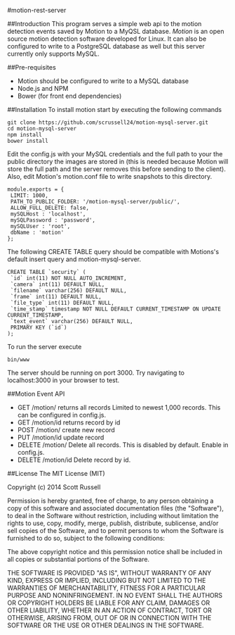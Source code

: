 #motion-rest-server

##Introduction
This program serves a simple web api to the motion detection events
saved by Motion to a MyQSL database. *Motion* is an open source motion
detection software developed for Linux. It can also be configured to write to a PostgreSQL database as well but this server currently only supports MySQL.

##Pre-requisites
* Motion should be configured to write to a MySQL database
* Node.js and NPM
* Bower (for front end dependencies)

##Installation
To install motion start by executing the following commands

```
git clone https://github.com/scrussell24/motion-mysql-server.git
cd motion-mysql-server
npm install
bower install
```

Edit the config.js with your MySQL credentials and the full path to your the public directory the images are stored in (this is needed because Motion will store the full path and the server removes this before sending to the client). Also, edit Motion's motion.conf file to write snapshots to this directory.

```
module.exports = {
 LIMIT: 1000,
 PATH_TO_PUBLIC_FOLDER: '/motion-mysql-server/public/',
 ALLOW_FULL_DELETE: false,
 mySQLHost : 'localhost',
 mySQLPassword : 'password',
 mySQLUser : 'root',
 dbName : 'motion'
};
```

The following CREATE TABLE query should be compatible with Motions's default insert query and motion-mysql-server.

```
CREATE TABLE `security` (
 `id` int(11) NOT NULL AUTO_INCREMENT,
 `camera` int(11) DEFAULT NULL,
 `filename` varchar(256) DEFAULT NULL,
 `frame` int(11) DEFAULT NULL,
 `file_type` int(11) DEFAULT NULL,
 `time_stamp` timestamp NOT NULL DEFAULT CURRENT_TIMESTAMP ON UPDATE CURRENT_TIMESTAMP,
 `text_event` varchar(256) DEFAULT NULL,
 PRIMARY KEY (`id`)
);
```

To run the server execute

```
bin/www
```

The server should be running on port 3000. Try navigating to localhost:3000 in your browser to test.

##Motion Event API
* GET	/motion/	returns all records	Limited to newest 1,000 records. This can be configured in config.js.
* GET	/motion/id	returns record by id
* POST	/motion/	create new record
* PUT	/motion/id	update record
* DELETE	/motion/	Delete all records.	This is disabled by default. Enable in config.js.
* DELETE	/motion/id	Delete record by id.

##License
The MIT License (MIT)

Copyright (c) 2014 Scott Russell

Permission is hereby granted, free of charge, to any person obtaining a copy of this software and associated documentation files (the "Software"), to deal in the Software without restriction, including without limitation the rights to use, copy, modify, merge, publish, distribute, sublicense, and/or sell copies of the Software, and to permit persons to whom the Software is furnished to do so, subject to the following conditions:

The above copyright notice and this permission notice shall be included in all copies or substantial portions of the Software.

THE SOFTWARE IS PROVIDED "AS IS", WITHOUT WARRANTY OF ANY KIND, EXPRESS OR IMPLIED, INCLUDING BUT NOT LIMITED TO THE WARRANTIES OF MERCHANTABILITY, FITNESS FOR A PARTICULAR PURPOSE AND NONINFRINGEMENT. IN NO EVENT SHALL THE AUTHORS OR COPYRIGHT HOLDERS BE LIABLE FOR ANY CLAIM, DAMAGES OR OTHER LIABILITY, WHETHER IN AN ACTION OF CONTRACT, TORT OR OTHERWISE, ARISING FROM, OUT OF OR IN CONNECTION WITH THE SOFTWARE OR THE USE OR OTHER DEALINGS IN THE SOFTWARE.
